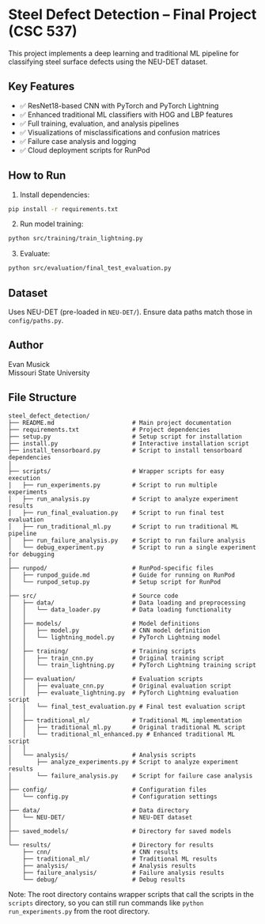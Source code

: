 # Steel Defect Detection – Final Project (CSC 537)

This project implements a deep learning and traditional ML pipeline for classifying steel surface defects using the NEU-DET dataset.

## Key Features
- ✅ ResNet18-based CNN with PyTorch and PyTorch Lightning
- ✅ Enhanced traditional ML classifiers with HOG and LBP features
- ✅ Full training, evaluation, and analysis pipelines
- ✅ Visualizations of misclassifications and confusion matrices
- ✅ Failure case analysis and logging
- ✅ Cloud deployment scripts for RunPod

## How to Run

1. Install dependencies:
```bash
pip install -r requirements.txt
```

2. Run model training:
```bash
python src/training/train_lightning.py
```

3. Evaluate:
```bash
python src/evaluation/final_test_evaluation.py
```

## Dataset
Uses NEU-DET (pre-loaded in `NEU-DET/`). Ensure data paths match those in `config/paths.py`.

## Author
Evan Musick  
Missouri State University

## File Structure

```
steel_defect_detection/
├── README.md                      # Main project documentation
├── requirements.txt               # Project dependencies
├── setup.py                       # Setup script for installation
├── install.py                     # Interactive installation script
├── install_tensorboard.py         # Script to install tensorboard dependencies
│
├── scripts/                       # Wrapper scripts for easy execution
│   ├── run_experiments.py         # Script to run multiple experiments
│   ├── run_analysis.py            # Script to analyze experiment results
│   ├── run_final_evaluation.py    # Script to run final test evaluation
│   ├── run_traditional_ml.py      # Script to run traditional ML pipeline
│   ├── run_failure_analysis.py    # Script to run failure analysis
│   └── debug_experiment.py        # Script to run a single experiment for debugging
│
├── runpod/                        # RunPod-specific files
│   ├── runpod_guide.md            # Guide for running on RunPod
│   └── runpod_setup.py            # Setup script for RunPod
│
├── src/                           # Source code
│   ├── data/                      # Data loading and preprocessing
│   │   └── data_loader.py         # Data loading functionality
│   │
│   ├── models/                    # Model definitions
│   │   ├── model.py               # CNN model definition
│   │   └── lightning_model.py     # PyTorch Lightning model
│   │
│   ├── training/                  # Training scripts
│   │   ├── train_cnn.py           # Original training script
│   │   └── train_lightning.py     # PyTorch Lightning training script
│   │
│   ├── evaluation/                # Evaluation scripts
│   │   ├── evaluate_cnn.py        # Original evaluation script
│   │   ├── evaluate_lightning.py  # PyTorch Lightning evaluation script
│   │   └── final_test_evaluation.py # Final test evaluation script
│   │
│   ├── traditional_ml/            # Traditional ML implementation
│   │   ├── traditional_ml.py      # Original traditional ML script
│   │   └── traditional_ml_enhanced.py # Enhanced traditional ML script
│   │
│   └── analysis/                  # Analysis scripts
│       ├── analyze_experiments.py # Script to analyze experiment results
│       └── failure_analysis.py    # Script for failure case analysis
│
├── config/                        # Configuration files
│   └── config.py                  # Configuration settings
│
├── data/                          # Data directory
│   └── NEU-DET/                   # NEU-DET dataset
│
├── saved_models/                  # Directory for saved models
│
└── results/                       # Directory for results
    ├── cnn/                       # CNN results
    ├── traditional_ml/            # Traditional ML results
    ├── analysis/                  # Analysis results
    ├── failure_analysis/          # Failure analysis results
    └── debug/                     # Debug results
```

Note: The root directory contains wrapper scripts that call the scripts in the `scripts` directory, so you can still run commands like `python run_experiments.py` from the root directory.
